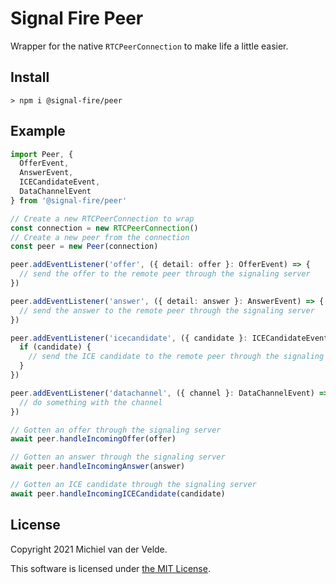 # Signal Fire Peer

Wrapper for the native `RTCPeerConnection` to make life a little easier.

## Install

```
> npm i @signal-fire/peer
```

## Example

```typescript
import Peer, {
  OfferEvent,
  AnswerEvent,
  ICECandidateEvent,
  DataChannelEvent
} from '@signal-fire/peer'

// Create a new RTCPeerConnection to wrap
const connection = new RTCPeerConnection()
// Create a new peer from the connection
const peer = new Peer(connection)

peer.addEventListener('offer', ({ detail: offer }: OfferEvent) => {
  // send the offer to the remote peer through the signaling server
})

peer.addEventListener('answer', ({ detail: answer }: AnswerEvent) => {
  // send the answer to the remote peer through the signaling server
})

peer.addEventListener('icecandidate', ({ candidate }: ICECandidateEvent) => {
  if (candidate) {
    // send the ICE candidate to the remote peer through the signaling server
  }
})

peer.addEventListener('datachannel', ({ channel }: DataChannelEvent) => {
  // do something with the channel
})

// Gotten an offer through the signaling server
await peer.handleIncomingOffer(offer)

// Gotten an answer through the signaling server
await peer.handleIncomingAnswer(answer)

// Gotten an ICE candidate through the signaling server
await peer.handleIncomingICECandidate(candidate)
```

## License

Copyright 2021 Michiel van der Velde.

This software is licensed under [the MIT License](LICENSE).
